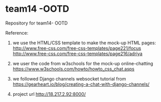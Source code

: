 # team14 -OOTD
Repository for team14- OOTD

Reference:
1. we use the HTML/CSS template to make the mock-up HTML pages: 
http://www.free-css.com/free-css-templates/page221/focus
http://www.free-css.com/free-css-templates/page216/adriya

2. we user the code from w3schools for the mock-up online-chatting 
https://www.w3schools.com/howto/howto_css_chat.asps

3. we followed Django channels websocket tutorial from
https://gearheart.io/blog/creating-a-chat-with-django-channels/

4. project url http://18.217.2.92:8000/
